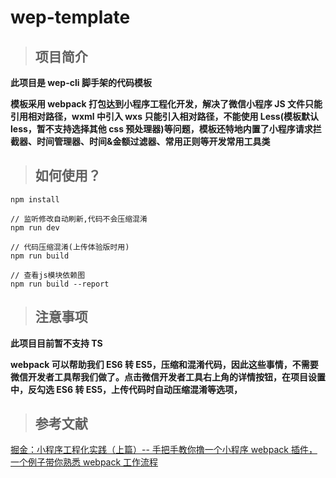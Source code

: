 # wep-template

> ## 项目简介

**此项目是 wep-cli 脚手架的代码模板**

**模板采用 webpack 打包达到小程序工程化开发，解决了微信小程序 JS 文件只能引用相对路径，wxml 中引入 wxs 只能引入相对路径，不能使用 Less(模板默认 less，暂不支持选择其他 css 预处理器)等问题，模板还特地内置了小程序请求拦截器、时间管理器、时间&金额过滤器、常用正则等开发常用工具类**

> ## 如何使用？

```
npm install

// 监听修改自动刷新,代码不会压缩混淆
npm run dev

// 代码压缩混淆(上传体验版时用)
npm run build

// 查看js模块依赖图
npm run build --report
```

> ## 注意事项

**此项目目前暂不支持 TS**

**webpack 可以帮助我们 ES6 转 ES5，压缩和混淆代码，因此这些事情，不需要微信开发者工具帮我们做了。点击微信开发者工具右上角的详情按钮，在项目设置中，反勾选 ES6 转 ES5，上传代码时自动压缩混淆等选项，**

> ## 参考文献

[掘金：小程序工程化实践（上篇）-- 手把手教你撸一个小程序 webpack 插件，一个例子带你熟悉 webpack 工作流程](https://juejin.im/post/5d00aa5e5188255a57151c8a#heading-11)
